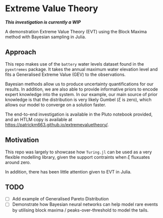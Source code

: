 # Extreme Value Theory
**_This investigation is currently a WIP_**

A demonstration Extreme Value Theory (EVT) using the Block Maxima method with Bayesian sampling in Julia.

## Approach
This repo makes use of the `battery` water levels dataset found in the `pyextremes` package. It takes the annual maximum water elevation level and fits a Generalised Extreme Value (GEV) to the observations.

Bayesian methods allow us to produce uncertainty quantifications for our results. In addition, we are also able to provide informative priors to encode expert knowledge into the system. In our example, our main source of prior knowledge is that the distribution is very likely Gumbel ($\xi$ is zero), which allows our model to converge on a solution faster.

The end-to-end investigation is available in the Pluto notebook provided, and an HTLM copy is available at https://patrickm663.github.io/extremevaluetheory/.

## Motivation
This repo was largely to showcase how `Turing.jl` can be used as a very flexible modelling library, given the support contraints when $\xi$ fluxuates around zero.

In addition, there has been little attention given to EVT in Julia.

## TODO
- [ ] Add example of Generalised Pareto Distribution
- [ ] Demonstrate how Bayesian neural networks can help model rare events by utilising block maxima / peaks-over-threshold to model the tails.
